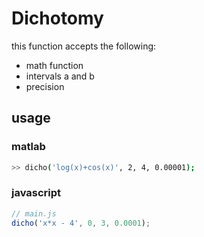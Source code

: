 # Dichotomy

this function accepts the following:
- math function
- intervals a and b
- precision

## usage

### matlab
 

```bash
>> dicho('log(x)+cos(x)', 2, 4, 0.00001);
```

### javascript

```js
// main.js
dicho('x*x - 4', 0, 3, 0.0001);
```

